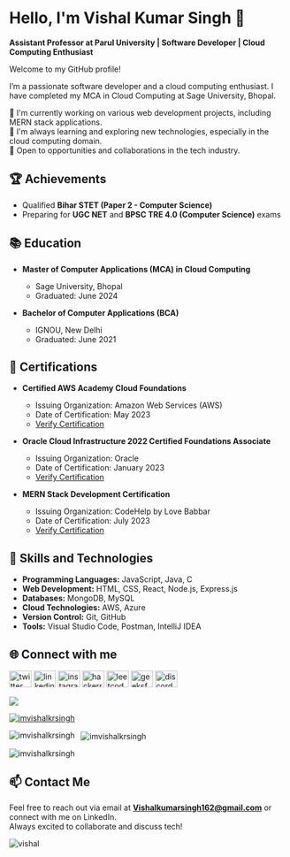 # Hello, I'm Vishal Kumar Singh 👋

**Assistant Professor at Parul University | Software Developer | Cloud Computing Enthusiast**

Welcome to my GitHub profile!

I’m a passionate software developer and a cloud computing enthusiast. I have completed my MCA in Cloud Computing at Sage University, Bhopal. 

🔭 I'm currently working on various web development projects, including MERN stack applications.  
🌱 I'm always learning and exploring new technologies, especially in the cloud computing domain.  
💼 Open to opportunities and collaborations in the tech industry.

## 🏆 Achievements

- Qualified **Bihar STET (Paper 2 - Computer Science)**
- Preparing for **UGC NET** and **BPSC TRE 4.0 (Computer Science)** exams

## 📚 Education

- **Master of Computer Applications (MCA) in Cloud Computing**
  - Sage University, Bhopal
  - Graduated: June 2024
  
- **Bachelor of Computer Applications (BCA)**
  - IGNOU, New Delhi
  - Graduated: June 2021

## 📜 Certifications

- **Certified AWS Academy Cloud Foundations**
  - Issuing Organization: Amazon Web Services (AWS)
  - Date of Certification: May 2023
  - [Verify Certification](https://www.credly.com/go/Y1DkEFyv)

- **Oracle Cloud Infrastructure 2022 Certified Foundations Associate**
  - Issuing Organization: Oracle
  - Date of Certification: January 2023
  - [Verify Certification](https://catalog-education.oracle.com/pls/certview/sharebadge?id=4B2ABA9AF7FB3C582D1D0F32067EBEE0412F874204C082C25C1081020DA0FEB1)

- **MERN Stack Development Certification**
  - Issuing Organization: CodeHelp by Love Babbar
  - Date of Certification: July 2023
  - [Verify Certification](https://learn.thecodehelp.in/share-certificate?serialno=HGEUH6AE)

## 🚀 Skills and Technologies

- **Programming Languages:** JavaScript, Java, C  
- **Web Development:** HTML, CSS, React, Node.js, Express.js  
- **Databases:** MongoDB, MySQL  
- **Cloud Technologies:** AWS, Azure  
- **Version Control:** Git, GitHub  
- **Tools:** Visual Studio Code, Postman, IntelliJ IDEA

## 🌐 Connect with me

<p align="left">
<a href="https://twitter.com/imvishalkrsingh" target="blank"><img src="https://raw.githubusercontent.com/rahuldkjain/github-profile-readme-generator/master/src/images/icons/Social/twitter.svg" alt="twitter" height="30" width="40" /></a>
<a href="https://linkedin.com/in/imvishalkrsingh" target="blank"><img src="https://raw.githubusercontent.com/rahuldkjain/github-profile-readme-generator/master/src/images/icons/Social/linked-in-alt.svg" alt="linkedin" height="30" width="40" /></a>
<a href="https://instagram.com/imvishalkrsingh" target="blank"><img src="https://raw.githubusercontent.com/rahuldkjain/github-profile-readme-generator/master/src/images/icons/Social/instagram.svg" alt="instagram" height="30" width="40" /></a>
<a href="https://www.hackerrank.com/imvishalkrsingh" target="blank"><img src="https://raw.githubusercontent.com/rahuldkjain/github-profile-readme-generator/master/src/images/icons/Social/hackerrank.svg" alt="hackerrank" height="30" width="40" /></a>
<a href="https://www.leetcode.com/vishalkumarsingh162" target="blank"><img src="https://raw.githubusercontent.com/rahuldkjain/github-profile-readme-generator/master/src/images/icons/Social/leet-code.svg" alt="leetcode" height="30" width="40" /></a>
<a href="https://auth.geeksforgeeks.org/user/imvishalkrsingh" target="blank"><img src="https://raw.githubusercontent.com/rahuldkjain/github-profile-readme-generator/master/src/images/icons/Social/geeks-for-geeks.svg" alt="geeksforgeeks" height="30" width="40" /></a>
<a href="https://discord.gg/imvishalkrsingh" target="blank"><img src="https://raw.githubusercontent.com/rahuldkjain/github-profile-readme-generator/master/src/images/icons/Social/discord.svg" alt="discord" height="30" width="40" /></a>
</p>

[![](https://visitcount.itsvg.in/api?id=imvishalkrsingh&label=Profile%20Views&color=1&icon=5&pretty=false)](https://visitcount.itsvg.in)

<p align="left"> 
  <a href="https://github.com/ryo-ma/github-profile-trophy">
    <img src="https://github-profile-trophy.vercel.app/?username=imvishalkrsingh" alt="imvishalkrsingh" />
  </a> 
</p>

<p>
  <img align="left" src="https://github-readme-stats.vercel.app/api/top-langs?username=imvishalkrsingh&show_icons=true&locale=en&layout=compact" alt="imvishalkrsingh" />
</p>

<p>&nbsp;
  <img align="center" src="https://github-readme-stats.vercel.app/api?username=imvishalkrsingh&show_icons=true&locale=en" alt="imvishalkrsingh" />
</p>

<p>
  <img align="center" src="https://github-readme-streak-stats.herokuapp.com/?user=imvishalkrsingh&" alt="imvishalkrsingh" />
</p>

## 📫 Contact Me

Feel free to reach out via email at **Vishalkumarsingh162@gmail.com** or connect with me on LinkedIn.  
Always excited to collaborate and discuss tech!

![vishal](https://github.com/imvishalkrsingh/Readme.md/assets/116426694/2d477793-55e9-4d28-ab14-9d0b75d1e364)
